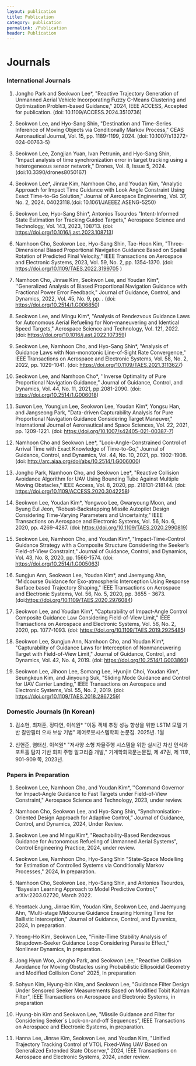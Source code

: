 ```yaml
---
layout: publication
title: Publication
category: publication
permalink: /Publication
header: Publication
---
```


# Journals

### International Journals

1. Jongho Park and Seokwon Lee*, "Reactive Trajectory Generation of Unmanned Aerial Vehicle Incorporating Fuzzy C-Means Clustering and Optimization Problem-based Guidance," 2024, IEEE ACCESS, Accepted for publication. (doi: 10.1109/ACCESS.2024.3510736)
1. Seokwon Lee, and Hyo-Sang Shin, "Destination and Time-Series Inference of Moving Objects via Conditionally Markov Process," CEAS Aeronautical Journal, Vol. 15, pp. 1189-1199, 2024. (doi: 10.1007/s13272-024-00763-5)

1. Seokwon Lee, Zongjian Yuan, Ivan Petrunin, and Hyo-Sang Shin, "Impact analysis of time synchronization error in target tracking using a heterogeneous sensor network," Drones,  Vol. 8, Issue 5, 2024. (doi:10.3390/drones8050167)

1. Seokwon Lee*, Jinrae Kim, Namhoon Cho, and Youdan Kim, "Analytic Approach for Impact Time Guidance with Look Angle Constraint Using Exact Time-to-Go Solution," Journal of Aerospace Engineering, Vol. 37, No. 2, 2024. 04023118.(doi: 10.1061/JAEEEZ.ASENG-5250)

1. Seokwon Lee, Hyo-Sang Shin*, Antonios Tsourdos "Intent-Informed State Estimation for Tracking  Guided Targets," Aerospace Science and Technology, Vol. 143, 2023, 108713. (doi: https://doi.org/10.1016/j.ast.2023.108713)

1. Namhoon Cho, Seokwon Lee, Hyo-Sang Shin, Tae-Hoon Kim, "Three-Dimensional Biased Proportional Navigation Guidance Based on Spatial Rotation of Predicted Final Velocity," IEEE Transactions on Aerospace and Electronic Systems, 2023, Vol. 59, No. 2, pp. 1354-1370. (doi: https://doi.org/10.1109/TAES.2022.3199705 )

1. Namhoon Cho, Jinrae Kim, Seokwon Lee, and Youdan Kim*, ''Generalized Analysis of Biased Proportional Navigation Guidance with Fractional Power Error Feedback," Journal of Guidance, Control, and Dynamics, 2022, Vol. 45, No. 9, pp. . (doi: https://doi.org/10.2514/1.G006850)

1. Seokwon Lee, and Mingu Kim*, "Analysis of Rendezvous Guidance Laws for Autonomous Aerial Refueling for Non-maneuvering and Identical Speed Targets," Aerospace Science and Technology, Vol. 121, 2022. (doi: https://doi.org/10.1016/j.ast.2022.107359)

1. Seokwon Lee, Namhoon Cho, and Hyo-Sang Shin*, "Analysis of Guidance Laws with Non-monotonic Line-of-Sight Rate Convergence," IEEE Transactions on Aerospace and Electronic Systems, Vol. 58, No. 2, 2022, pp. 1029-1041. (doi: https://doi.org/10.1109/TAES.2021.3113627)

1. Seokwon Lee, and Namhoon Cho*, ''Inverse Optimality of Pure Proportional Navigation Guidance,” Journal of Guidance, Control, and Dynamics, Vol. 44, No. 11, 2021, pp.2081-2090. (doi: https://doi.org/10.2514/1.G006018)

1. Suwon Lee, Youngjun Lee, Seokwon Lee, Youdan Kim*, Yongsu Han, and Jangseong Park, "Data-driven Capturability Analysis for Pure Proportional Navigation Guidance Considering Target Maneuver," International Journal of Aeronautical and Space Sciences, Vol. 22, 2021, pp. 1209-1221. (doi: https://doi.org/10.1007/s42405-021-00387-7) 

1. Namhoon Cho and Seokwon Lee*, "Look-Angle-Constrained Control of Arrival Time with Exact Knowledge of Time-to-Go," Journal of Guidance, Control, and Dynamics, Vol. 44, No. 10, 2021, pp. 1902-1908. (doi: http://arc.aiaa.org/doi/abs/10.2514/1.G006000)

1. Jongho Park, Namhoon Cho, and Seokwon Lee*, "Reactive Collision Avoidance Algorithm for UAV Using Bounding Tube Against Multiple Moving Obstacles," IEEE Access, Vol. 8, 2020, pp. 218131-218144. (doi: https://doi.org/10.1109/ACCESS.2020.3042258)

1. Seokwon Lee, Youdan Kim*, Yongwoo Lee, Gwanyoung Moon, and Byung Eul Jeon, "Robust-Backstepping Missile Autopilot Design Considering Time-Varying Parameters and Uncertainty," IEEE Transactions on Aerospace and Electronic Systems, Vol. 56, No. 6, 2020, pp. 4269-4287. (doi: https://doi.org/10.1109/TAES.2020.2990819)

1. Seokwon Lee, Namhoon Cho, and Youdan Kim*, "Impact-Time-Control Guidance Strategy with a Composite Structure Considering the Seeker’s Field-of-View Constraint,"  Journal of Guidance, Control, and Dynamics, Vol. 43, No. 8, 2020, pp. 1566-1574. (doi: https://doi.org/10.2514/1.G005063)

1. Sungjun Ann, Seokwon Lee, Youdan Kim*, and Jaemyung Ahn, "Midcourse Guidance for Exo-atmospheric Interception Using Response Surface based Trajectory Shaping," IEEE Transactions on Aerospace and Electronic Systems, Vol. 56, No. 5, 2020, pp. 3655 - 3673. (doi:https://doi.org/10.1109/TAES.2020.2976084)

1. Seokwon Lee, and Youdan Kim*, "Capturability of Impact-Angle Control Composite Guidance Law Considering Field-of-View Limit," IEEE Transactions on Aerospace and Electronic Systems, Vol. 56, No. 2, 2020, pp. 1077-1093. (doi: https://doi.org/10.1109/TAES.2019.2925485)

1. Seokwon Lee, Sungjun Ann, Namhoon Cho, and Youdan Kim*, "Capturability of Guidance Laws for Interception of Nonmaneuvering Target with Field-of-View Limit," Journal of Guidance, Control, and Dynamics, Vol. 42, No. 4, 2019. (doi: https://doi.org/10.2514/1.G003860) 

1. Seokwon Lee, Jihoon Lee, Somang Lee, Hyunjin Choi, Youdan Kim*, Seungkeun Kim, and Jinyoung Suk,  "Sliding Mode Guidance and Control for UAV Carrier Landing," IEEE Transactions on Aerospace and Electronic Systems, Vol. 55, No. 2, 2019. (doi: https://doi.org/10.1109/TAES.2018.2867259) 

### Domestic Journals (In Korean)

1. 김소현, 최재훈, 정다연, 이석원* "이동 객체 추정 성능 향상을 위한 LSTM 모델 기반 칼만필터 오차 보상 기법" 제어로봇시스템학회 논문집. 2025년. 1월

1. 신현준, 염태선, 이석원* "저사양 소형 자율주행 시스템을 위한 실시간 차선 인식과 포트홀 탐지 기반 회피 주행 알고리즘 개발," 기계학회국문논문집, 제 47권, 제 11호, 901-909 쪽, 2023년. 

### Papers in Preparation

1. Seokwon Lee, Namhoon Cho, and Youdan Kim*, ''Command Governor for Impact-Angle Guidance to Fast Targets under Field-of-View Constraint,"  Aerospace Science and Technology, 2023, under review.

1. Namhoon Cho, Seokwon Lee, and Hyo-Sang Shin, “Synchronisation-Oriented Design Approach for Adaptive Control,” Journal of Guidance, Control, and Dynamics, 2024, Under Review.

1. Seokwon Lee and Mingu Kim*, "Reachability-Based Rendezvous Guidance for Autonomous Refueling of Unmanned Aerial Systems", Control Engineering Practice, 2024, under review.

1. Seokwon Lee, Namhoon Cho, Hyo-Sang Shin "State-Space Modelling for Estimation of Controlled Systems via Conditionally Markov Processes," 2024, In preparation.

1. Namhoon Cho, Seokwon Lee, Hyo-Sang Shin, and Antonios Tsourdos, “Bayesian Learning Approach to Model Predictive Control,” arXiv:2203.02720, March 2022.

1. Yeontaek Jung, Jinrae Kim, Youdan Kim, Seokwon Lee, and Jaemyung Ahn, "Multi-stage Midcourse Guidance Ensuring Homing Time for Ballistic Interception," Journal of Guidance, Control, and Dynamics, 2024, In preparation.

1. Yeong-Ho Kim, Seokwon Lee, "Finite-Time Stability Analysis of Strapdown-Seeker Guidance Loop Considering Parasite Effect," Nonlinear Dynamics, In preparation.

1. Jong Hyun Woo, Jongho Park, and Seokwon Lee, "Reactive Collision Avoidance for Moving Obstacles using Probabilistic Ellipsoidal Geometry and Modified Collision Cone" 2025, In preparation

1. Sohyun Kim, Hyung-bin Kim, and Seokwon Lee, "Guidance Filter Design Under Sensored Seeker Measurements Based on Modified Tobit Kalman Filter", IEEE Transactions on Aerospace and Electronic Systems, in preparation

1. Hyung-bin Kim and Seokwon Lee, "Missile Guidance and Filter for Considering Seeker`s Lock-on-and-off Sequences", IEEE Transactions on Aerospace and Electronic Systems, in preparation. 

1. Hanna Lee, Jinrae Kim, Seokwon Lee, and Youdan Kim, "Unified Trajectory Tracking Control of VTOL Fixed-Wing UAV Based on Generalized Extended State Observer," 2024, IEEE Transactions on Aerospace and Electronic Systems, 2024, under review.
